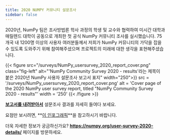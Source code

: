 ```yaml
---
title: 2020 NUMPY 커뮤니티 설문조사
sidebar: false
---
```


2020년, NumPy 팀은 조사방법론 학사 과정의 학생 및 교수와 협력하여 미시간 대학과 매릴렌드 대학이 공동으로 개최한 첫 공식 NumPy 커뮤니티 조사를 실시했습니다. 75개국 내 1200명 이상의 사용자 여러분들께서 저희가 NumPy 커뮤니티의 가닥을 잡을 수 있도록 도와주기 위해 참여해주셨으며 프로젝트의 미래에 대한 생각을 표현해주셨습니다.

{{< figure src="/surveys/NumPy_usersurvey_2020_report_cover.png" class="fig-left" alt="'NumPy Community Survey 2020 - results'라는 제목이 붙은 2020년 NumPy 사용자 설문조사 보고서 표지" width="250">}}
src = '/surveys/NumPy_usersurvey_2020_report_cover.png' alt = 'Cover page of the 2020 NumPy user survey report, titled "NumPy Community Survey 2020 - results"' width = '250'
{{< /figure >}}

**[보고서를 내려받아서](/surveys/NumPy_usersurvey_2020_report.pdf)** 설문조사 결과를 자세히 들여다 보세요.


요점만 보시려면, **[이 인포그래픽](https://github.com/numpy/numpy-surveys/blob/master/images/2020NumPysurveyresults_community_infographic.pdf)**을 참고하시기 바랍니다.

더욱 자세한 정보가 궁금하신가요? **https://numpy.org/user-survey-2020-details/** 페이지를 방문하세요.

